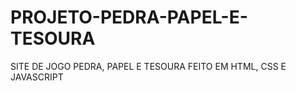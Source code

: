 # PROJETO-PEDRA-PAPEL-E-TESOURA
SITE DE JOGO PEDRA, PAPEL E TESOURA FEITO EM HTML, CSS E JAVASCRIPT
